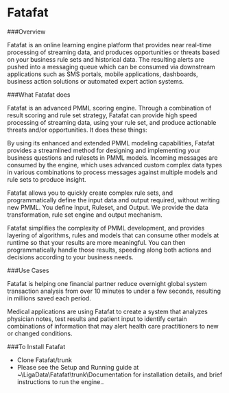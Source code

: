 Fatafat
===
###Overview

Fatafat is an online learning engine platform that provides near real-time processing of streaming data, and produces opportunities or threats based on your business rule sets and historical data.   The resulting alerts are pushed into a messaging queue which can be consumed via downstream applications such as SMS portals, mobile applications, dashboards, business action solutions or automated expert action systems.   

###What Fatafat does

Fatafat is an advanced PMML scoring engine.  Through a combination of result scoring and rule set strategy, Fatafat can provide high speed processing of streaming data, using your rule set, and produce actionable threats and/or opportunities.  It does these things:

By using its enhanced and extended PMML modeling capabilities, Fatafat provides a streamlined method for designing and implementing your business questions and rulesets in PMML models.  Incoming messages are consumed by the engine, which uses advanced custom complex data types in various combinations to process messages against multiple models and rule sets to produce insight.   
	
Fatafat allows you to quickly create complex rule sets, and programmatically define the input data and output required, without writing new PMML.  You define Input, Ruleset, and Output.  We provide the data transformation, rule set engine and output mechanism. 

Fatafat simplifies the complexity of PMML development, and provides layering of algorithms, rules and models that can consume other models at runtime so that your results are more meaningful. You can then programmatically handle those results, speeding along both actions and decisions according to your business needs.

###Use Cases

Fatafat is helping one financial partner reduce overnight global system transaction analysis from over 10 minutes to under a few seconds, resulting in millions saved each period. 

Medical applications are using Fatafat to create a system that analyzes physician notes, test results and patient input to identify certain combinations of information that may alert health care practitioners to new or changed conditions.

###To Install Fatafat
- Clone Fatafat/trunk
- Please see the Setup and Running guide at ~\LigaData\Fatafat\trunk\Documentation for installation details, and brief instructions to run the engine..